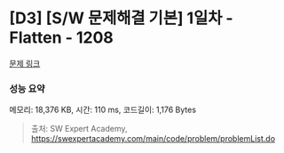 # [D3] [S/W 문제해결 기본] 1일차 - Flatten - 1208 

[문제 링크](https://swexpertacademy.com/main/code/problem/problemDetail.do?contestProbId=AV139KOaABgCFAYh) 

### 성능 요약

메모리: 18,376 KB, 시간: 110 ms, 코드길이: 1,176 Bytes



> 출처: SW Expert Academy, https://swexpertacademy.com/main/code/problem/problemList.do